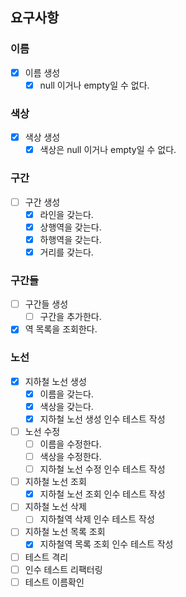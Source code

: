 ## 요구사항

### 이름

- [x] 이름 생성
    - [x] null 이거나 empty일 수 없다.

### 색상

- [x] 색상 생성
    - [x] 색상은 null 이거나 empty일 수 없다.

### 구간

- [ ] 구간 생성
    - [x] 라인을 갖는다.
    - [x] 상행역을 갖는다.
    - [x] 하행역을 갖는다.
    - [x] 거리를 갖는다.

### 구간들

- [ ] 구간들 생성
    - [ ] 구간을 추가한다.
- [x] 역 목록을 조회한다.

### 노선

- [x] 지하철 노선 생성
    - [x] 이름을 갖는다.
    - [x] 색상을 갖는다.
    - [x] 지하철 노선 생성 인수 테스트 작성

- [ ] 노선 수정
    - [ ] 이름을 수정한다.
    - [ ] 색상을 수정한다.
    - [ ] 지하철 노선 수정 인수 테스트 작성

- [ ] 지하철 노선 조회
    - [x] 지하철 노선 조회 인수 테스트 작성

- [ ] 지하철 노선 삭제
    - [ ] 지하철역 삭제 인수 테스트 작성

- [ ] 지하철 노선 목록 조회
    - [x] 지하철역 목록 조회 인수 테스트 작성

- [ ] 테스트 격리
- [ ] 인수 테스트 리팩터링
- [ ] 테스트 이름확인
